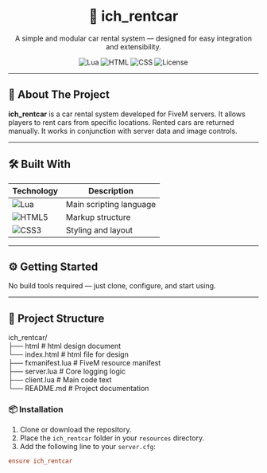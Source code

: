 <h1 align="center">📜 ich_rentcar</h1>

<p align="center">
  A simple and modular car rental system — designed for easy integration and extensibility.
</p>

<p align="center">
  <img src="https://img.shields.io/badge/Lua-60%25-blueviolet?logo=lua&logoColor=white" alt="Lua" />
  <img src="https://img.shields.io/badge/HTML-20%25-orange?logo=html5&logoColor=white" alt="HTML" />
  <img src="https://img.shields.io/badge/CSS-20%25-blue?logo=css3&logoColor=white" alt="CSS" />
  <img src="https://img.shields.io/github/license/ichsoftware/ich_fivemlogsystem" alt="License" />
</p>

---

## 🧩 About The Project

**ich_rentcar** is a car rental system developed for FiveM servers. It allows players to rent cars from specific locations. Rented cars are returned manually. It works in conjunction with server data and image controls.

---

## 🛠️ Built With

| Technology | Description |
|------------|-------------|
| ![Lua](https://img.shields.io/badge/-Lua-2C2D72?logo=lua&logoColor=white) | Main scripting language |
| ![HTML5](https://img.shields.io/badge/-HTML5-E34F26?logo=html5&logoColor=white) | Markup structure |
| ![CSS3](https://img.shields.io/badge/-CSS3-1572B6?logo=css3&logoColor=white) | Styling and layout |

---

## ⚙️ Getting Started

No build tools required — just clone, configure, and start using.

---

## 📁 Project Structure

ich_rentcar/<br>
├── html # html design document<br>
└── index.html # html file for design<br>
├── fxmanifest.lua # FiveM resource manifest<br>
├── server.lua # Core logging logic<br>
├── client.lua # Main code text<br>
└── README.md # Project documentation<br>

### 📦 Installation

1. Clone or download the repository.
2. Place the `ich_rentcar` folder in your `resources` directory.
3. Add the following line to your `server.cfg`:

```cfg
ensure ich_rentcar
